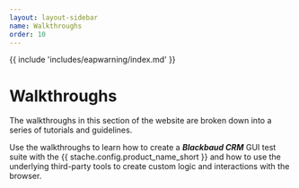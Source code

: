 ```yaml
---
layout: layout-sidebar
name: Walkthroughs
order: 10
---
```


{{ include 'includes/eapwarning/index.md' }}

# Walkthroughs
The walkthroughs in this section of the website are broken down into a series of tutorials and guidelines.

Use the walkthroughs to learn how to create a ***Blackbaud CRM*** GUI test suite with the {{ stache.config.product_name_short }} and how to use the underlying third-party tools to create custom logic and interactions with the browser.
